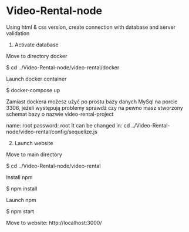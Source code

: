 # Video-Rental-node
Using html &amp; css version, create connection with database and server validation


1. Activate database

Move to directory docker

$ cd ../Video-Rental-node/video-rental/docker

Launch docker container

$ docker-compose up

Zamiast dockera możesz użyć po prostu bazy danych MySql na porcie 3306, jeżeli występują problemy sprawdź czy na pewno masz stworzony schemat bazy o nazwie video-rental-project

name: root password: root It can be changed in: cd  ../Video-Rental-node/video-rental/config/sequelize.js

2. Launch website

Move to main directory

$ cd ../Video-Rental-node/video-rental

Install npm

$ npm install

Launch npm

$ npm start

Move to website: http://localhost:3000/
